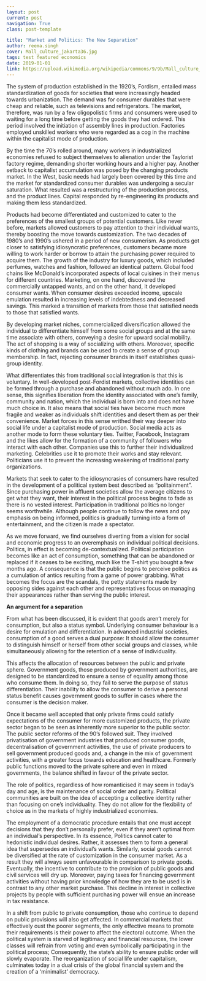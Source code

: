 ```yaml
---
layout: post
current: post
navigation: True
class: post-template

title: "Market and Politics: The New Separation"
author: reema.singh
cover: Mall_culture_jakarta36.jpg
tags: test featured economics
date: 2019-01-01
link: https://upload.wikimedia.org/wikipedia/commons/9/9b/Mall_culture_jakarta36.jpg
---
```

The system of production established in the 1920’s, Fordism, entailed mass standardization of goods for societies that were increasingly headed towards urbanization. The demand was for consumer durables that were cheap and reliable, such as televisions and refrigerators. The market, therefore, was run by a few oligopolistic firms and consumers were used to waiting for a long time before getting the goods they had ordered. This period involved the initiation of assembly lines in production. Factories employed unskilled workers who were regarded as a cog in the machine within the capitalist mode of production.



By the time the 70’s rolled around, many workers in industrialized economies refused to subject themselves to alienation under the Taylorist factory regime, demanding shorter working hours and a higher pay. Another setback to capitalist accumulation was posed by the changing products market. In the West, basic needs had largely been covered by this time and the market for standardized consumer durables was undergoing a secular saturation. What resulted was a restructuring of the production process, and the product lines. Capital responded by re-engineering its products and making them less standardized.

Products had become differentiated and customized to cater to the preferences of the smallest groups of potential customers. Like never before, markets allowed customers to pay attention to their individual wants, thereby boosting the move towards customization. The two decades of 1980’s and 1990’s ushered in a period of new consumerism. As products got closer to satisfying idiosyncratic preferences, customers became more willing to work harder or borrow to attain the purchasing power required to acquire them. The growth of the industry for luxury goods, which included perfumes, watches and fashion, followed an identical pattern. Global food chains like McDonald’s incorporated aspects of local cuisines in their menus for different countries. Marketing, on one hand, discovered the commercially untapped wants, and on the other hand, it developed consumer wants. When consumer desires exceeded income, upscale emulation resulted in increasing levels of indebtedness and decreased savings. This marked a transition of markets from those that satisfied needs to those that satisfied wants.

By developing market niches, commercialized diversification allowed the individual to differentiate himself from some social groups and at the same time associate with others, conveying a desire for upward social mobility. The act of shopping is a way of socializing with others. Moreover, specific kinds of clothing and brands can be used to create a sense of group membership. In fact, rejecting consumer brands in itself establishes quasi-group identity.

What differentiates this from traditional social integration is that this is voluntary. In well-developed post-Fordist markets, collective identities can be formed through a purchase and abandoned without much ado. In one sense, this signifies liberation from the identity associated with one’s family, community and nation, which the individual is born into and does not have much choice in. It also means that social ties have become much more fragile and weaker as individuals shift identities and desert them as per their convenience. Market forces in this sense writhed their way deeper into social life under a capitalist mode of production. Social media acts as another mode to form these voluntary ties. Twitter, Facebook, Instagram and the likes allow for the formation of a community of followers who interact with each other. Companies use this to further their individualized marketing. Celebrities use it to promote their works and stay relevant. Politicians use it to prevent the increasing weakening of traditional party organizations.

Markets that seek to cater to the idiosyncrasies of consumers have resulted in the development of a political system best described as “politainment”. Since purchasing power in affluent societies allow the average citizens to get what they want, their interest in the political process begins to fade as there is no vested interest. Participation in traditional politics no longer seems worthwhile. Although people continue to follow the news and pay emphasis on being informed, politics is gradually turning into a form of entertainment, and the citizen is made a spectator.

As we move forward, we find ourselves diverting from a vision for social and economic progress to an overemphasis on individual political decisions. Politics, in effect is becoming de-contextualized. Political participation becomes like an act of consumption, something that can be abandoned or replaced if it ceases to be exciting, much like the T-shirt you bought a few months ago. A consequence is that the public begins to perceive politics as a cumulation of antics resulting from a game of power grabbing. What becomes the focus are the scandals, the petty statements made by opposing sides against each other and representatives focus on managing their appearances rather than serving the public interest.

<b>An argument for a separation</b>

From what has been discussed, it is evident that goods aren’t merely for consumption, but also a status symbol. Underlying consumer behaviour is a desire for emulation and differentiation. In advanced industrial societies, consumption of a good serves a dual purpose: It should allow the consumer to distinguish himself or herself from other social groups and classes, while simultaneously allowing for the retention of a sense of individuality.

This affects the allocation of resources between the public and private sphere. Government goods, those produced by government authorities, are designed to be standardized to ensure a sense of equality among those who consume them. In doing so, they fail to serve the purpose of status differentiation. Their inability to allow the consumer to derive a personal status benefit causes government goods to suffer in cases where the consumer is the decision maker.

Once it became well accepted that only private firms could satisfy expectations of the consumer for more customized products, the private sector began to be seen as inherently more superior to the public sector. The public sector reforms of the 90’s followed suit. They involved privatisation of government industries that produced consumer goods, decentralisation of government activities, the use of private producers to sell government produced goods and, a change in the mix of government activities, with a greater focus towards education and healthcare. Formerly public functions moved to the private sphere and even in mixed governments, the balance shifted in favour of the private sector.

The role of politics, regardless of how romanticised it may seem in today’s day and age, is the maintenance of social order and parity. Political communities are built on the idea of accepting a collective identity rather than focusing on one’s individuality. They do not allow for the flexibility of choice as in the markets of highly industrialized economies.

The employment of a democratic procedure entails that one must accept decisions that they don’t personally prefer, even if they aren’t optimal from an individual’s perspective. In its essence, Politics cannot cater to hedonistic individual desires. Rather, it assesses them to form a general idea that supersedes an individual’s wants. Similarly, social goods cannot be diversified at the rate of customization in the consumer market. As a result they will always seem unfavourable in comparison to private goods. Eventually, the incentive to contribute to the provision of public goods and civil services will dry up. Moreover, paying taxes for financing government activities without having prior knowledge of how they are to be used is in contrast to any other market purchase. This decline in interest in collective projects by people with sufficient purchasing power will ensue an increase in tax resistance.

In a shift from public to private consumption, those who continue to depend on public provisions will also get affected. In commercial markets that effectively oust the poorer segments, the only effective means to promote their requirements is their power to affect the electoral outcome. When the political system is starved of legitimacy and financial resources, the lower classes will refrain from voting and even symbolically participating in the political process; Consequently, the state’s ability to ensure public order will slowly evaporate. The reorganization of social life under capitalism, culminates today in a dual crisis of the global financial system and the creation of a ‘minimalist’ democracy.
